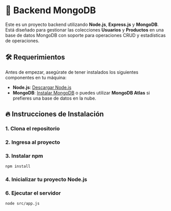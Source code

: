 # 🚀 Backend MongoDB

Este es un proyecto backend utilizando **Node.js**, **Express.js** y **MongoDB**. Está diseñado para gestionar las colecciones **Usuarios** y **Productos** en una base de datos MongoDB con soporte para operaciones CRUD y estadísticas de operaciones.

## 🛠 Requerimientos

Antes de empezar, asegúrate de tener instalados los siguientes componentes en tu máquina:

- **Node.js**: [Descargar Node.js](https://nodejs.org/)
- **MongoDB**: [Instalar MongoDB](https://www.mongodb.com/try/download/community) o puedes utilizar **MongoDB Atlas** si prefieres una base de datos en la nube.

## 🔥 Instrucciones de Instalación

### 1. Clona el repositorio

### 2. Ingresa al proyecto

### 3. Instalar npm

```bash
npm install
```

### 4. Inicializar tu proyecto Node.js

### 6. Ejecutar el servidor

```bash
node src/app.js
```